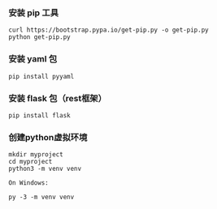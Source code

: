 ### 安装 pip 工具
```
curl https://bootstrap.pypa.io/get-pip.py -o get-pip.py
python get-pip.py
```

### 安装 yaml 包
```
pip install pyyaml
```
### 安装 flask 包（rest框架）
```
pip install flask
```

### 创建python虚拟环境
```
mkdir myproject
cd myproject
python3 -m venv venv

On Windows:

py -3 -m venv venv
```
